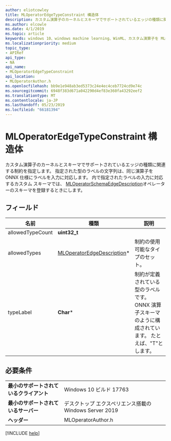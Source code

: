 ```yaml
---
author: eliotcowley
title: MLOperatorEdgeTypeConstraint 構造体
description: カスタム演算子のカーネルとスキーマでサポートされているエッジの種類に関連する制約を指定します。
ms.author: elcowle
ms.date: 4/1/2019
ms.topic: article
keywords: windows 10、windows machine learning、WinML、カスタム演算子を MLOperatorEdgeTypeConstraint
ms.localizationpriority: medium
topic_type:
- APIRef
api_type:
- NA
api_name:
- MLOperatorEdgeTypeConstraint
api_location:
- MLOperatorAuthor.h
ms.openlocfilehash: bb9e1e948ab3ed5373c24e4ec4ceb7724cd9e74c
ms.sourcegitcommit: 6948f383d671a042290d4ef83e360fa43292eef2
ms.translationtype: MT
ms.contentlocale: ja-JP
ms.lasthandoff: 05/23/2019
ms.locfileid: "66181394"
---
```

# <a name="mloperatoredgetypeconstraint-struct"></a>MLOperatorEdgeTypeConstraint 構造体

カスタム演算子のカーネルとスキーマでサポートされているエッジの種類に関連する制約を指定します。 指定された型のラベルの文字列は、同じ演算子を ONNX 仕様にラベルを入力に対応します。 内で指定されたラベルの入力に対応するカスタム スキーマでは、 [MLOperatorSchemaEdgeDescription](MLOperatorSchemaEdgeDescription.md)オペレーターのスキーマを登録するときにします。

## <a name="fields"></a>フィールド

| 名前 | 種類 | 説明 |
|------|------|-------------|
| allowedTypeCount | **uint32_t** | |
| allowedTypes | [MLOperatorEdgeDescription](MLOperatorEdgeDescription.md)* | 制約の使用可能なタイプのセット。 |
| typeLabel | **Char*** | 制約が定義されている型のラベルです。 ONNX 演算子スキーマのように構成されています。 たとえば、"T"とします。 |

## <a name="requirements"></a>必要条件

| | |
|-|-|
| **最小のサポートされているクライアント** | Windows 10 ビルド 17763 |
| **最小のサポートされているサーバー** | デスクトップ エクスペリエンス搭載の Windows Server 2019 |
| **ヘッダー** | MLOperatorAuthor.h |

[!INCLUDE [help](../../includes/get-help.md)]
